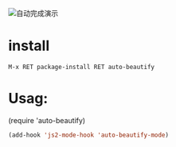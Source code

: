 ![自动完成演示](http://oez54isu1.bkt.clouddn.com/emacs.gif "演示")

# install

`M-x RET package-install RET auto-beautify`

# Usag:

(require 'auto-beautify)

```lisp
(add-hook 'js2-mode-hook 'auto-beautify-mode)
```
